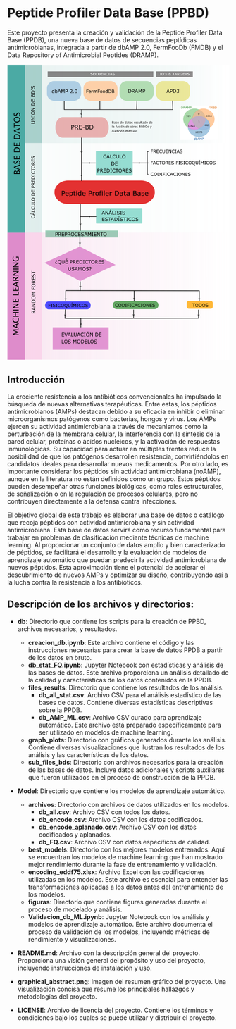 # Peptide Profiler Data Base (PPBD)

Este proyecto presenta la creación y validación de la Peptide Profiler Data Base (PPDB), una nueva base de datos de secuencias peptídicas antimicrobianas, integrada a partir de dbAMP 2.0, FermFooDb (FMDB) y el Data Repository of Antimicrobial Peptides (DRAMP).

![Resumen gráfico](graphical_abstract_PPDB.png)

## Introducción

La creciente resistencia a los antibióticos convencionales ha impulsado la búsqueda de nuevas alternativas terapéuticas. Entre estas, los péptidos antimicrobianos (AMPs) destacan debido a su eficacia en inhibir o eliminar microorganismos patógenos como bacterias, hongos y virus. Los AMPs ejercen su actividad antimicrobiana a través de mecanismos como la perturbación de la membrana celular, la interferencia con la síntesis de la pared celular, proteínas o ácidos nucleicos, y la activación de respuestas inmunológicas. Su capacidad para actuar en múltiples frentes reduce la posibilidad de que los patógenos desarrollen resistencia, convirtiéndolos en candidatos ideales para desarrollar nuevos medicamentos. Por otro lado, es importante considerar los péptidos sin actividad antimicrobiana (noAMP), aunque en la literatura no están definidos como un grupo. Estos péptidos pueden desempeñar otras funciones biológicas, como roles estructurales, de señalización o en la regulación de procesos celulares, pero no contribuyen directamente a la defensa contra infecciones.

El objetivo global de este trabajo es elaborar una base de datos o catálogo que recoja péptidos con actividad antimicrobiana y sin actividad antimicrobiana. Esta base de datos servirá como recurso fundamental para trabajar en problemas de clasificación mediante técnicas de machine learning. Al proporcionar un conjunto de datos amplio y bien caracterizado de péptidos, se facilitará el desarrollo y la evaluación de modelos de aprendizaje automático que puedan predecir la actividad antimicrobiana de nuevos péptidos. Esta aproximación tiene el potencial de acelerar el descubrimiento de nuevos AMPs y optimizar su diseño, contribuyendo así a la lucha contra la resistencia a los antibióticos.

## Descripción de los archivos y directorios:

- **db**: Directorio que contiene los scripts para la creación de PPBD, archivos necesarios, y resultados.
  - **creacion_db.ipynb**: Este archivo contiene el código y las instrucciones necesarias para crear la base de datos PPDB a partir de los datos en bruto.
  - **db_stat_FQ.ipynb**: Jupyter Notebook con estadísticas y análisis de las bases de datos. Este archivo proporciona un análisis detallado de la calidad y características de los datos contenidos en la PPDB.
  - **files_results**: Directorio que contiene los resultados de los análisis.
    - **db_all_stat.csv**: Archivo CSV para el análisis estadístico de las bases de datos. Contiene diversas estadísticas descriptivas sobre la PPDB.
    - **db_AMP_ML.csv**: Archivo CSV curado para aprendizaje automático. Este archivo está preparado específicamente para ser utilizado en modelos de machine learning.
  - **graph_plots**: Directorio con gráficos generados durante los análisis. Contiene diversas visualizaciones que ilustran los resultados de los análisis y las características de los datos.
  - **sub_files_bds**: Directorio con archivos necesarios para la creación de las bases de datos. Incluye datos adicionales y scripts auxiliares que fueron utilizados en el proceso de construcción de la PPDB.

- **Model**: Directorio que contiene los modelos de aprendizaje automático.
  - **archivos**: Directorio con archivos de datos utilizados en los modelos.
    - **db_all.csv**: Archivo CSV con todos los datos.
    - **db_encode.csv**: Archivo CSV con los datos codificados.
    - **db_encode_aplanado.csv**: Archivo CSV con los datos codificados y aplanados.
    - **db_FQ.csv**: Archivo CSV con datos específicos de calidad.
  - **best_models**: Directorio con los mejores modelos entrenados. Aquí se encuentran los modelos de machine learning que han mostrado mejor rendimiento durante la fase de entrenamiento y validación.
  - **encoding_eddf75.xlsx**: Archivo Excel con las codificaciones utilizadas en los modelos. Este archivo es esencial para entender las transformaciones aplicadas a los datos antes del entrenamiento de los modelos.
  - **figuras**: Directorio que contiene figuras generadas durante el proceso de modelado y análisis.
  - **Validacion_db_ML.ipynb**: Jupyter Notebook con los análisis y modelos de aprendizaje automático. Este archivo documenta el proceso de validación de los modelos, incluyendo métricas de rendimiento y visualizaciones.

- **README.md**: Archivo con la descripción general del proyecto. Proporciona una visión general del propósito y uso del proyecto, incluyendo instrucciones de instalación y uso.
- **graphical_abstract.png**: Imagen del resumen gráfico del proyecto. Una visualización concisa que resume los principales hallazgos y metodologías del proyecto.
- **LICENSE**: Archivo de licencia del proyecto. Contiene los términos y condiciones bajo los cuales se puede utilizar y distribuir el proyecto.

